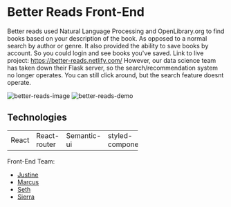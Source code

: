 # Better Reads Front-End
Better reads used Natural Language Processing and OpenLibrary.org to find books based on your description of the book. As opposed to a normal search by author or genre. It also provided the ability to save books by account. So you could login and see books you've saved.
Link to live project: https://better-reads.netlify.com/ However, our data science team has taken down their Flask server, so the search/recommendation system no longer operates. You can still click around, but the search feature doesnt operate.

![better-reads-image](https://better-reads-marketing.netlify.com/img/BR-mockups/BR%20mockups/laptop-ssearch-low.png)
![better-reads-demo](https://thumbs.gfycat.com/GeneralScholarlyGander-size_restricted.gif)

## Technologies

<table style="width:60%">
  <tr>
  </tr>
  <tr>
    <td>React</td> 
    <td>React-router</td>
    <td>Semantic-ui</td>
    <td>styled-components</td>
  </tr>
</table>

Front-End Team:
* [Justine](https://github.com/JustineFR)
* [Marcus](https://github.com/marcuskwan)
* [Seth](htt[s://github.com/projectlewis)
* [Sierra](https://github.com/SierraOG)

